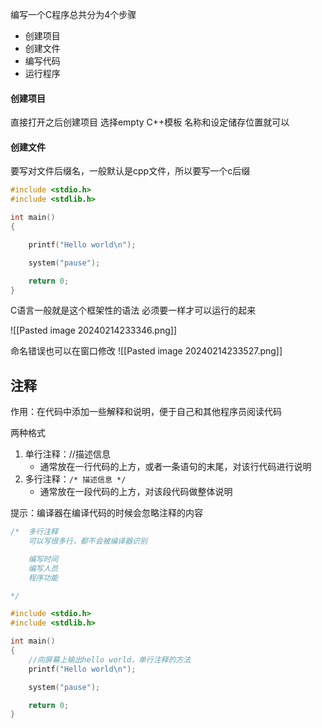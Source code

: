 编写一个C程序总共分为4个步骤
- 创建项目
- 创建文件
- 编写代码
- 运行程序

#### 创建项目
直接打开之后创建项目
选择empty C++模板
名称和设定储存位置就可以


#### 创建文件

要写对文件后缀名，一般默认是cpp文件，所以要写一个c后缀
```c
#include <stdio.h>
#include <stdlib.h>

int main()
{

	printf("Hello world\n");

	system("pause");

	return 0;
}
```
C语言一般就是这个框架性的语法
必须要一样才可以运行的起来

![[Pasted image 20240214233346.png]]

命名错误也可以在窗口修改
![[Pasted image 20240214233527.png]]


## 注释

作用：在代码中添加一些解释和说明，便于自己和其他程序员阅读代码

两种格式
1. 单行注释：//描述信息
	- 通常放在一行代码的上方，或者一条语句的末尾，对该行代码进行说明
2. 多行注释：`/* 描述信息 */`
	- 通常放在一段代码的上方，对该段代码做整体说明

提示：编译器在编译代码的时候会忽略注释的内容

```c
/*	多行注释
	可以写很多行，都不会被编译器识别

	编写时间
	编写人员
	程序功能

*/

#include <stdio.h>
#include <stdlib.h>

int main()
{
	//向屏幕上输出hello world，单行注释的方法
	printf("Hello world\n");

	system("pause");

	return 0;
}
```

